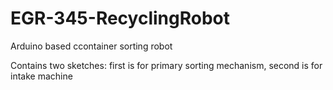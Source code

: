 # EGR-345-RecyclingRobot
Arduino based ccontainer sorting robot

Contains two sketches:
first is for primary sorting mechanism,
second is for intake machine
